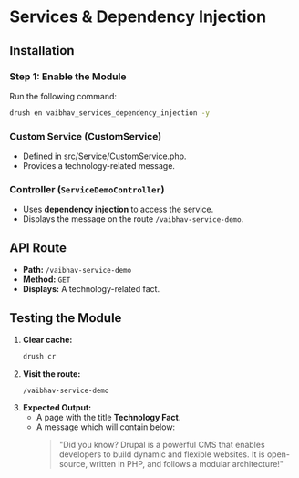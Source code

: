 # Services & Dependency Injection

## Installation

### Step 1: Enable the Module
Run the following command:
```bash
drush en vaibhav_services_dependency_injection -y
```

### Custom Service (CustomService)

- Defined in src/Service/CustomService.php.
- Provides a technology-related message.

### Controller (`ServiceDemoController`)
- Uses **dependency injection** to access the service.
- Displays the message on the route `/vaibhav-service-demo`.

## API Route
- **Path:** `/vaibhav-service-demo`
- **Method:** `GET`
- **Displays:** A technology-related fact.


## Testing the Module
1. **Clear cache:**
   ```bash
   drush cr
   ```
2. **Visit the route:**
   ```
   /vaibhav-service-demo
   ```
3. **Expected Output:**
   - A page with the title **Technology Fact**.
   - A message which will contain below:
     > "Did you know? Drupal is a powerful CMS that enables developers to build dynamic and flexible websites. It is open-source, written in PHP, and follows a modular architecture!"
